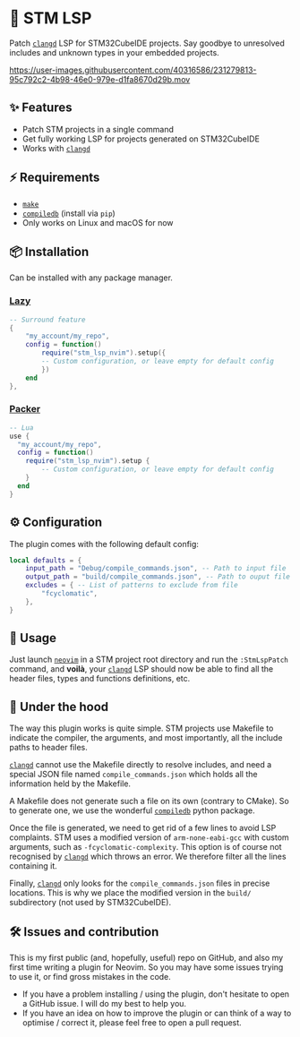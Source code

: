# 🤖 STM LSP
Patch [`clangd`](https://clangd.llvm.org/) LSP for STM32CubeIDE projects. Say goodbye to unresolved
includes and unknown types in your embedded projects.

https://user-images.githubusercontent.com/40316586/231279813-95c792c2-4b98-46e0-979e-d1fa8670d29b.mov

## ✨ Features
* Patch STM projects in a single command
* Get fully working LSP for projects generated on STM32CubeIDE
* Works with [`clangd`](https://clangd.llvm.org/)

## ⚡️ Requirements
* [`make`](https://www.gnu.org/software/make/manual/make.html)
* [`compiledb`](https://github.com/nickdiego/compiledb) (install via `pip`)
* Only works on Linux and macOS for now

## 📦 Installation
Can be installed with any package manager.

### [Lazy](https://github.com/folke/lazy.nvim)
```lua
-- Surround feature
{
    "my_account/my_repo",
    config = function()
        require("stm_lsp_nvim").setup({
        -- Custom configuration, or leave empty for default config
        })
    end
},
```

### [Packer](https://github.com/wbthomason/packer.nvim)
```lua
-- Lua
use {
  "my_account/my_repo",
  config = function()
    require("stm_lsp_nvim").setup {
        -- Custom configuration, or leave empty for default config
    }
  end
}
```

## ⚙️ Configuration
The plugin comes with the following default config:
```lua
local defaults = {
    input_path = "Debug/compile_commands.json", -- Path to input file
    output_path = "build/compile_commands.json", -- Path to ouput file
    excludes = { -- List of patterns to exclude from file
        "fcyclomatic",
    },
}
```

## 🚀 Usage
Just launch [`neovim`](https://github.com/neovim/neovim) in a STM project root directory and run the `:StmLspPatch`
command, and **voilà**, your [`clangd`](https://clangd.llvm.org/) LSP should now be able to find all the
header files, types and functions definitions, etc.

## 🤔 Under the hood
The way this plugin works is quite simple. STM projects use Makefile to
indicate the compiler, the arguments, and most importantly, all the 
include paths to header files.

[`clangd`](https://clangd.llvm.org/) cannot use the Makefile directly to
resolve includes, and need a special JSON file named `compile_commands.json`
which holds all the information held by the Makefile.

A Makefile does not generate such a file on its own (contrary to CMake). So
to generate one, we use the wonderful
[`compiledb`](https://github.com/nickdiego/compiledb) python package.

Once the file is generated, we need to get rid of a few lines to avoid
LSP complaints. STM uses a modified version of `arm-none-eabi-gcc`
with custom arguments, such as `-fcyclomatic-complexity`. This option is of
course not recognised by [`clangd`](https://clangd.llvm.org/) which throws an error. We therefore filter
all the lines containing it.

Finally, [`clangd`](https://clangd.llvm.org/) only looks for the `compile_commands.json` files in
precise locations. This is why we place the modified version in the 
`build/` subdirectory (not used by STM32CubeIDE).

## 🛠️ Issues and contribution

This is my first public (and, hopefully, useful) repo on GitHub, and also my
first time writing a plugin for Neovim. So you may have some issues trying
to use it, or find gross mistakes in the code.

* If you have a problem installing / using the plugin, don't hesitate
to open a GitHub issue. I will do my best to help you.
* If you have an idea on how to improve the plugin or can think of a way
to optimise / correct it, please feel free to open a pull request.
